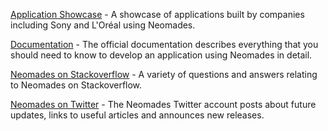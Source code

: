 [Application Showcase](http://www.neomades.com/en/references/applications) - A showcase of applications built by companies including Sony and L'Oréal using Neomades.

[Documentation](https://docs.neomades.com/en/3.9/user-guide/index.html) - The official documentation describes everything that you should need to know to develop an application using Neomades in detail.

[Neomades on Stackoverflow](http://stackoverflow.com/questions/tagged/neomad) - A variety of questions and answers relating to Neomades on Stackoverflow.

[Neomades on Twitter](https://twitter.com/neomades) - The Neomades Twitter account posts about future updates, links to useful articles and announces new releases.
